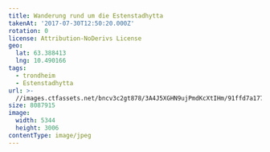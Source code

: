 ```yaml
---
title: Wanderung rund um die Estenstadhytta
takenAt: '2017-07-30T12:50:20.000Z'
rotation: 0
license: Attribution-NoDerivs License
geo:
  lat: 63.388413
  lng: 10.490166
tags:
  - trondheim
  - Estenstadhytta
url: >-
  //images.ctfassets.net/bncv3c2gt878/3A4J5XGHN9ujPmdKcXtIHm/91ffd7a177d7f828a2c122ebb1d90d75/wanderung-rund-um-die-estenstadhytta_36265901445_o
size: 8087915
image:
  width: 5344
  height: 3006
contentType: image/jpeg
---
```


